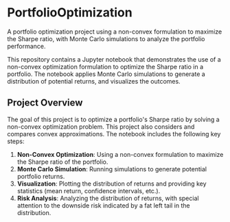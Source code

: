 # PortfolioOptimization
A portfolio optimization project using a non-convex formulation to maximize the Sharpe ratio, with Monte Carlo simulations to analyze the portfolio performance.

This repository contains a Jupyter notebook that demonstrates the use of a non-convex optimization formulation to optimize the Sharpe ratio in a portfolio. The notebook applies Monte Carlo simulations to generate a distribution of potential returns, and visualizes the outcomes.

## Project Overview

The goal of this project is to optimize a portfolio's Sharpe ratio by solving a non-convex optimization problem. This project also considers and compares convex approximations. The notebook includes the following key steps:

1. **Non-Convex Optimization**: Using a non-convex formulation to maximize the Sharpe ratio of the portfolio.
2. **Monte Carlo Simulation**: Running simulations to generate potential portfolio returns.
3. **Visualization**: Plotting the distribution of returns and providing key statistics (mean return, confidence intervals, etc.).
4. **Risk Analysis**: Analyzing the distribution of returns, with special attention to the downside risk indicated by a fat left tail in the distribution.